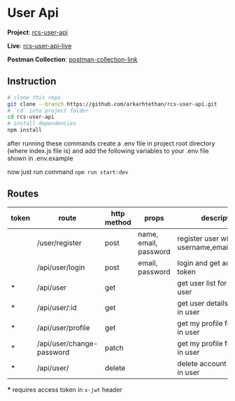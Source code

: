 # User Api

**Project**: [rcs-user-api][project-url]

**Live**: [rcs-user-api-live][project-demo]

**Postman Collection**: [postman-collection-link][collection-link]

## Instruction

```sh
# clone this repo
git clone --branch https://github.com/arkarhtethan/rcs-user-api.git
# `cd` into project folder
cd rcs-user-api
# install dependencies
npm install
```

after running these commands create a .env file in project root directory (where index.js file is)
and add the following variables to your .env file shown in .env.example

now just run command `npm run start:dev`

## Routes

| token | route                      | http method | props                                         | description                                 |
| ----- | -------------------------- | ----------- | --------------------------------------------- | ------------------------------------------- |
|       | /user/register             | post        | name, email, password                         | register user with username,email,password  |
|       | /api/user/login            | post        | email, password                               | login and get access token                  |
|   *   | /api/user                  | get         |                                               | get user list for logged in user            |
|   *   | /api/user/:id              | get         |                                               | get user details for logged in user         |
|   *   | /api/user/profile          | get         |                                               | get my profile for logged in user           |
|   *   | /api/user/change-password  | patch       |                                               | get my profile for logged in user           |
|   *   | /api/user/                 | delete      |                                               | delete account for logged in user           |

**\*** requires access token in `x-jwt` header

[project-url]: https://github.com/arkarhtethan/rcs-user-api.git
[project-demo]: https://rcs-user-api.herokuapp.com/
[collection-link]: https://go.postman.co/workspace/RCS~cb9f9bb0-d398-45dd-8d63-2be7e53aca69/collection/7196426-f9ba51d4-7c24-4078-b352-d8c759b637ee
